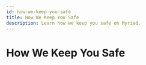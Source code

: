 ```yaml
---
id: how-we-keep-you-safe
title: How We Keep You Safe
description: Learn how we keep you safe on Myriad.
---
```


# How We Keep You Safe
